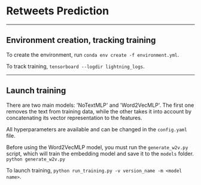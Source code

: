 # Retweets Prediction

***

## Environment creation, tracking training

To create the environment, run ``conda env create -f environment.yml``.

To track training, ``tensorboard --logdir lightning_logs``.

***

## Launch training

There are two main models: 'NoTextMLP' and 'Word2VecMLP'. The first one removes the text from training data, while the
other takes it into account by concatenating its vector representation to the features.

All hyperparameters are available and can be changed in the ``config.yaml`` file.

Before using the Word2VecMLP model, you must run the ``generate_w2v.py`` script, which will train the embedding model
and save it to the ``models`` folder.
``python generate_w2v.py``

To launch training, ``python run_training.py -v version_name -m <model name>``.

